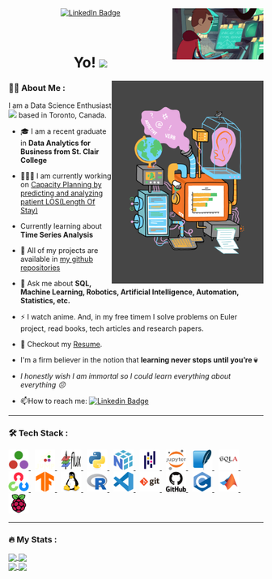 <div id="header" align="center">
    <img align='right' src="assets\github-profile.gif" width="180"/>
    <div id="badges">
      <a href="https://in.linkedin.com/in/abhinav-lakhani">
        <img src="https://img.shields.io/badge/LinkedIn-blue?style=for-the-badge&logo=linkedin&logoColor=white" alt="LinkedIn Badge"/>
      </a>
    </div>
    <a href="https://in.linkedin.com/in/abhinav-lakhani">
        <img src="https://img.shields.io/badge/DagsHub-DVC-blue" alt=""/>
      </a>
    <br>
    <img src="https://komarev.com/ghpvc/?username=abhinav3398&style=flat-square&color=blue" alt=""/>
    <h1>
      Yo! 
      <img src="https://media.giphy.com/media/hvRJCLFzcasrR4ia7z/giphy.gif" width="30px"/>
    </h1>
</div>
  <img align="right" src="assets\data-analyst-lifecycle.webp" width="300" height="400"/>

### 🧑‍💻 About Me :
I am a Data Science Enthusiast <img src="https://media.giphy.com/media/BDSncqgMtH3DcDiVwd/giphy.gif" height="25"> based in Toronto, Canada.

- 🎓 I am a recent graduate in **Data Analytics for Business from St. Clair College**

- 👨🏼‍💻 I am currently working on [Capacity Planning by predicting and analyzing patient LOS(Length Of Stay)](https://github.com/abhinav3398/healthcare---capacity-planning)

- Currently learning about **Time Series Analysis**

- 📂 All of my projects are available in [my github repositories](https://github.com/abhinav3398?tab=repositories)

<!-- too early for this -->
<!-- - 💬 Ask me about **SQL, Machine Learning, Robotics, Artificial Intelligence, Automation or [game statistics in Kakegurui 😜](https://kakegurui.fandom.com/wiki/Category:Gambles)** -->
- 💬 Ask me about **SQL, Machine Learning, Robotics, Artificial Intelligence, Automation, Statistics, etc.**

- ⚡ I watch anime. And, in my free timem I solve problems on Euler project, read books, tech articles and research papers.

- 📝 Checkout my [Resume](resume/resume.pdf).

- I'm a firm believer in the notion that **learning never stops until you’re 💀**

- _I honestly wish I am immortal so I could learn everything about everything 😔_

- 📫How to reach me: [![Linkedin Badge](https://img.shields.io/badge/-Abhinav-blue?style=flat&logo=Linkedin&logoColor=white)](https://in.linkedin.com/in/abhinav-lakhani)

---

### 🛠️ Tech Stack :
<div>
  <a href="https://julialang.org/"><img src="assets/julia-original.svg" title="Julia" alt="Julia" width="40" height="40"/> </a>&nbsp;
  <a href="https://jump.dev/JuMP.jl/stable/"> <img src="assets/jump.svg" title="JuMP" alt="JuMP" width="40" height="40"/> </a>&nbsp;
  <a href="https://fluxml.ai/Flux.jl/stable/"> <img src="assets/flux.png" title="flux" alt="Flux" width="40" height="40"/> </a>&nbsp;
  <a href="https://www.python.org/"> <img src="assets/python-original.svg" title="Python" alt="Python" width="40" height="40"/> </a>&nbsp;
  <a href="https://numpy.org/"> <img src="assets/numpy-original.svg" title="NumPy" alt="NumPy" width="40" height="40"/> </a>&nbsp;
  <a href="https://pandas.pydata.org/docs/"> <img src="assets/pandas-original.svg" title="Pandas" alt="Pandas" width="40" height="40"/> </a>&nbsp;
  <a href="https://jupyter.org/"> <img src="assets/jupyter-original-wordmark.svg" title="Jupyter" alt="Jupyter" width="40" height="40"/> </a>&nbsp;
  <a href="https://www.sqlite.com/index.html"> <img src="assets/sqlite-original.svg" title="SqLite" alt="SqLite" width="40" height="40"/> </a>&nbsp;
  <a href="https://www.sqlalchemy.org/"> <img src="assets/sqlalchemy-original.svg" title="SqlAlchemy" alt="SqlAlchemy" width="40" height="40"/> </a>&nbsp;
  <a href="https://opencv.org/"> <img src="assets/opencv-original.svg" title="OpenCV"  alt="OpenCV" width="40" height="40"/> </a>&nbsp;
  <a href="https://www.tensorflow.org/"> <img src="assets/tensorflow-original.svg" title="TensorFlow"  alt="TensorFlow" width="40" height="40"/> </a>&nbsp;
  <a href="https://www.linux.org/"> <img src="assets/linux-original.svg" title="linux"  alt="linux" width="40" height="40"/> </a>&nbsp;
  <a href="https://www.r-project.org/"> <img src="assets/r-original.svg"  title="R" alt="R" width="40" height="40"/> </a>&nbsp;
  <a href="https://code.visualstudio.com/"> <img src="assets/vscode-original.svg" title="vs-code"  alt="vs-code" width="40" height="40"/> </a>&nbsp;
  <a href="https://git-scm.com/"> <img src="assets/git-original-wordmark.svg" title="Git" **alt="Git" width="40" height="40"/> </a>&nbsp;
  <a href="https://github.com/"> <img src="assets/github-original-wordmark.svg" title="Github" **alt="Github" width="40" height="40"/> </a>&nbsp;
  <a href="https://www.cprogramming.com/"> <img src="assets/c-original.svg" title="C" alt="C" width="40" height="40"/> </a>&nbsp;
  <a href="https://www.mathworks.com/products/matlab.html"> <img src="assets/matlab-original.svg" title="matlab" alt="matlab" width="40" height="40"/> </a>&nbsp;
  <a href="https://www.raspberrypi.org/"> <img src="assets/raspberrypi-original.svg" title="Raspberry Pi" alt="Raspberry-Pi" width="40" height="40"/> </a>
</div>

---

### 🔥 My Stats :

<div>
  <a href="https://github.com/anuraghazra/github-readme-stats">
    <img align="center" src="https://github-readme-streak-stats.herokuapp.com?user=abhinav3398&theme=synthwave&date_format=M%20j%5B%2C%20Y%5D" />
  </a>
  <a href="https://github.com/anuraghazra/convoychat">
    <img align="center" src="https://github-readme-stats.vercel.app/api?username=abhinav3398&theme=synthwave&date_format=M%20j%5B%2C%20Y%5D&show_icons=true" />
  </a>
  <br>
  <a href='https://github.com/anuraghazra/github-readme-stats'>
    <img align="center" src="https://github-readme-stats.vercel.app/api/top-langs/?username=abhinav3398&layout=compact&theme=synthwave" width=300 />
  </a>
  <a href='https://github.com/anuraghazra/github-readme-stats'>
    <img align="center" src="https://github-readme-stats.vercel.app/api/wakatime?username=abhinav3398&theme=synthwave&date_format=M%20j%5B%2C%20Y%5D&show_icons=true" width=450 />
  </a>
</div>
